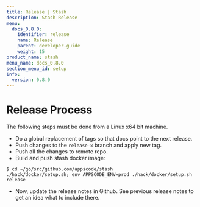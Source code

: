 ```yaml
---
title: Release | Stash
description: Stash Release
menu:
  docs_0.8.0:
    identifier: release
    name: Release
    parent: developer-guide
    weight: 15
product_name: stash
menu_name: docs_0.8.0
section_menu_id: setup
info:
  version: 0.8.0
---
```


# Release Process

The following steps must be done from a Linux x64 bit machine.

- Do a global replacement of tags so that docs point to the next release.
- Push changes to the `release-x` branch and apply new tag.
- Push all the changes to remote repo.
- Build and push stash docker image:
```console
$ cd ~/go/src/github.com/appscode/stash
./hack/docker/setup.sh; env APPSCODE_ENV=prod ./hack/docker/setup.sh release
```

- Now, update the release notes in Github. See previous release notes to get an idea what to include there.
